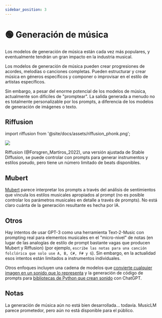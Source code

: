 ```yaml
---
sidebar_position: 3
---
```


# 🟢 Generación de música

Los modelos de generación de música están cada vez más populares, y eventualmente tendrán un gran impacto en la industria musical.

Los modelos de generación de música pueden crear progresiones de acordes, melodías o canciones completas. Pueden estructurar y crear música en géneros específicos y componer o improvisar en el estilo de artistas específicos.

Sin embargo, a pesar del enorme potencial de los modelos de música, actualmente son difíciles de "promptear". La salida generada a menudo no es totalmente personalizable por los prompts, a diferencia de los modelos de generación de imágenes o texto.

## Riffusion
import riffusion from '@site/docs/assets/riffusion_phonk.png';

<div style={{textAlign: 'center'}}>
  <img src={riffusion} style={{width: "500px"}} />
</div>

Riffusion (@Forsgren_Martiros_2022), una versión ajustada de Stable Diffusion, se puede controlar con prompts para generar instrumentos y estilos pseudo, pero tiene un número limitado de beats disponibles.

## Mubert

[Mubert](https://mubert.com/) parece interpretar los prompts a través del análisis de sentimientos que vincula los estilos musicales apropiados al prompt (no es posible controlar los parámetros musicales en detalle a través de prompts). No está claro cuánta de la generación resultante es hecha por IA.

## Otros

Hay intentos de usar GPT-3 como una herramienta Text-2-Music con prompting real para elementos musicales en el "micro-nivel" de notas (en lugar de las analogías de estilo de prompt bastante vagas que producen Mubert y Riffusion) (por ejemplo, `escribe las notas para una canción folclórica que solo use A, B, C#, F# y G`). Sin embargo, en la actualidad esos intentos están limitados a instrumentos individuales.

Otros enfoques incluyen una cadena de modelos que [convierte cualquier imagen en un sonido que lo representa](https://huggingface.co/spaces/fffiloni/img-to-music) y la generación de código de prompts para [bibliotecas de Python que crean sonido](https://twitter.com/teropa/status/1598713756074246145) con ChatGPT.

## Notas

La generación de música aún no está bien desarrollada... todavía. MusicLM parece prometedor, pero aún no está disponible para el público.
